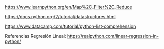 https://www.learnpython.org/en/Map%2C_Filter%2C_Reduce

https://docs.python.org/2/tutorial/datastructures.html

https://www.datacamp.com/tutorial/python-list-comprehension

Referencias Regresión Lineal:
https://realpython.com/linear-regression-in-python/



